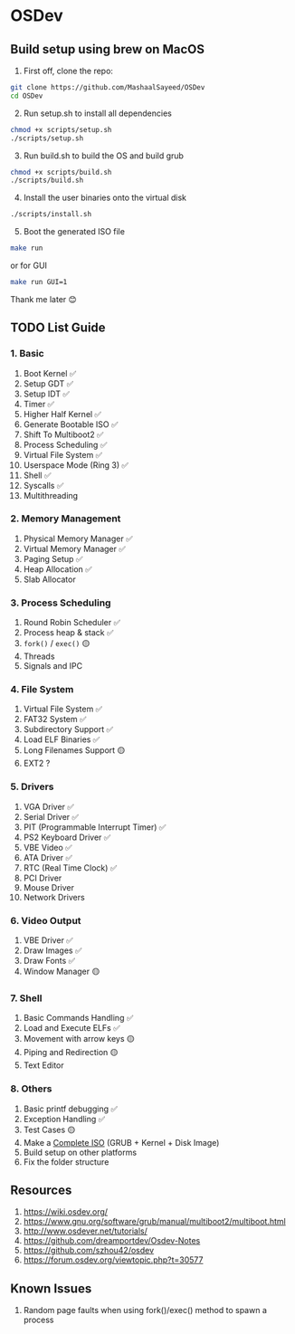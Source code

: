 # OSDev

## Build setup using brew on MacOS

1. First off, clone the repo:
```bash
git clone https://github.com/MashaalSayeed/OSDev
cd OSDev
```
2. Run setup.sh to install all dependencies
```bash
chmod +x scripts/setup.sh
./scripts/setup.sh
```

3. Run build.sh to build the OS and build grub
```bash
chmod +x scripts/build.sh
./scripts/build.sh
```

4. Install the user binaries onto the virtual disk
```bash
./scripts/install.sh
```

5. Boot the generated ISO file
```bash
make run
```

or for GUI
```bash
make run GUI=1
```

Thank me later 😊

## TODO List Guide

### 1. Basic

1. Boot Kernel ✅
2. Setup GDT ✅
4. Setup IDT ✅
5. Timer ✅
6. Higher Half Kernel ✅
7. Generate Bootable ISO ✅
8. Shift To Multiboot2 ✅
9. Process Scheduling ✅
10. Virtual File System ✅
11. Userspace Mode (Ring 3) ✅
12. Shell ✅
13. Syscalls ✅
14. Multithreading 

### 2. Memory Management

1. Physical Memory Manager ✅
2. Virtual Memory Manager ✅
3. Paging Setup ✅
4. Heap Allocation ✅
5. Slab Allocator

### 3. Process Scheduling

1. Round Robin Scheduler ✅
2. Process heap & stack ✅
3. `fork()` / `exec()` 🟡
4. Threads
5. Signals and IPC

### 4. File System

1. Virtual File System ✅
2. FAT32 System ✅
3. Subdirectory Support ✅
4. Load ELF Binaries ✅
5. Long Filenames Support 🟡
6. EXT2 ?

### 5. Drivers

1. VGA Driver ✅
2. Serial Driver ✅
3. PIT (Programmable Interrupt Timer) ✅
4. PS2 Keyboard Driver ✅
5. VBE Video ✅
6. ATA Driver ✅
7. RTC (Real Time Clock) ✅
8. PCI Driver
9. Mouse Driver
10. Network Drivers

### 6. Video Output

1. VBE Driver ✅
2. Draw Images ✅
3. Draw Fonts ✅
4. Window Manager 🟡

### 7. Shell

1. Basic Commands Handling ✅
2. Load and Execute ELFs ✅
3. Movement with arrow keys 🟡
4. Piping and Redirection 🟡
5. Text Editor

### 8. Others

1. Basic printf debugging ✅
3. Exception Handling ✅
4. Test Cases 🟡
5. Make a [Complete ISO](https://wiki.osdev.org/GRUB#Disk_image_instructions) (GRUB + Kernel + Disk Image)
6. Build setup on other platforms 
7. Fix the folder structure

## Resources

1. https://wiki.osdev.org/
2. https://www.gnu.org/software/grub/manual/multiboot2/multiboot.html
3. http://www.osdever.net/tutorials/
4. https://github.com/dreamportdev/Osdev-Notes
5. https://github.com/szhou42/osdev
6. https://forum.osdev.org/viewtopic.php?t=30577

## Known Issues

1. Random page faults when using fork()/exec() method to spawn a process